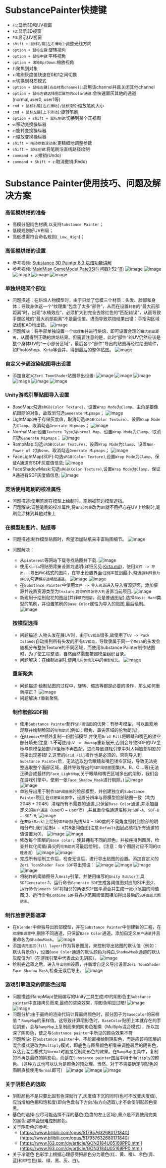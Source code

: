 # SubstancePainter快捷键
* `F1`:显示3D和UV视窗
* `F2`:显示3D视窗
* `F3`:显示UV视窗
* `shift + 鼠标右键[左右滑动]`:调整光线方向
* `option + 鼠标左键`:旋转视角
* `option + 鼠标中键`:平移视角
* `option + 滚轮Up/Down`:缩放视角
* `f`:聚焦到对象
* `x`:笔刷灰度值快速在0和1之间切换
* `m`:切换到材质模式
* `option + 鼠标左键[点击材质channel]`:启用该channel并且关闭其他channel
* `option + 鼠标左键选择图层属性的color通道`:会快速置灰其他的通道(normal,user0, user1等)
* `cmd + 鼠标右键[左右滑动]/鼠标滚轮`:缩放笔刷大小
* `cmd + 鼠标左键[上下滑动]`:旋转笔刷
* `option + shift + 鼠标左键`:切换到某个正视图
* `w`:移动变换操纵器
* `e`:旋转变换操纵器
* `r`:缩放变换操纵器
* `shift + 拖动参数滚动条`:更精细地调整参数
* `shift + 鼠标左键`:将笔刷沿直线路径绘制
* `command + z`:撤销(Undo)
* `command + Shift + z`:取消撤销(Redo)

# Substance Painter使用技巧、问题及解决方案

### 高低模烘焙的准备
* 高模分配纯色材质,以支持`Substance Painter`；
* 低模规划好UV布局；
* 高低模需符合命名规则(`_Low`,`_High`)；

### 高低模烘焙的设置
* 参考视频: [Substance 3D Painter 8.3 烘焙功能讲解](https://www.bilibili.com/video/BV1mv4y1k7yC/?spm_id_from=333.1387.favlist.content.click&vd_source=b9589ad635db7dddd215259c55a8a09c)
* 参考视频: [MainMian GameModel Pate35(时间戳1:52:18)](https://www.bilibili.com/video/BV1gZ4y1e7nW?spm_id_from=333.788.videopod.episodes&vd_source=b9589ad635db7dddd215259c55a8a09c&p=3)
![image](../images/substance_painter/High_And_Low_Bake_Settings01.png)
![image](../images/substance_painter/High_And_Low_Bake_Settings02.png)
![image](../images/substance_painter/High_And_Low_Bake_Settings03.png)
![image](../images/substance_painter/High_And_Low_Bake_Settings04.png)
![image](../images/substance_painter/High_And_Low_Bake_Settings05.png)

### 单独烘焙某个部位
* 问题描述：在烘焙人物模型时，由于只给了低模三个材质：头发、脸部和身体；导致身体这一个“纹理集”包含了太多“部件”，从而在设置`封套`的“最大前部距离”时，出现“水桶效应”，必须扩大到完全去除红色的“匹配错误”，从而导致手部区域的“最大前部距离”不是最佳值。进而导致烘焙结果出错：手指沟区域法线和AO均出错。
![image](../images/substance_painter/Bake_By_Parts01.png)
* 问题解决：将手部单独设置一个`纹理集`并进行烘焙，即可设置合理的`最大前部距离`，从而得到正确的烘焙结果。但需要注意的是，此时“部件”的UV仍然应该是整个身体UV的“一小部分区域”，最后各个“部件”导出的贴图再经过绘图软件，如Photoshop、Kirta等合并，得到最后的整体贴图。
![image](../images/substance_painter/Bake_By_Parts02.png)

### 自定义卡通渲染贴图导出设置
* 添加自定义`Zeri ToonShader`贴图导出设置:
![image](../images/substance_painter/Zeri_ToonShader_Default1.png)
![image](../images/substance_painter/Zeri_ToonShader_Default2.png)
![image](../images/substance_painter/Textures_Exports_Seettings.png)
![image](../images/substance_painter/Face_Texture_Exports.png)
![image](../images/substance_painter/Hair_Texture_Exports.png)
![image](../images/substance_painter/Textures_Exports_Result.png)

### Unity游戏引擎贴图导入设置
* BaseMap:勾选`sRGB(Color Texture)`、设置`Wrap Mode`为`Clamp`、主角是摄像机跟随的对象，故取消勾选`Generate Mipmaps`；
![image](../images/substance_painter/Unity_BaseMap_Import_Setting.png)
* LightMap:由于存储灰度值，取消勾选`sRGB(Color Texture)`、设置`Wrap Mode`为`Clamp`、取消勾选`Generate Mipmaps`；
![image](../images/substance_painter/Unity_LightMap_Import_Setting.png)
* NormalMap:设置`Texture Type`为`Normal Map`、设置`Wrap Mode`为`Clamp`、取消勾选`Generate Mipmaps`；
![image](../images/substance_painter/Unity_NormalMap_Import_Setting.png)
* RampMap:勾选`sRGB(Color Texture)`、设置`Wrap Mode`为`Clamp`、设置`Non-Power of 2`为`None`、取消勾选`Generate Mipmaps`；
![image](../images/substance_painter/Unity_RampMap_Import_Setting.png)
* FaceLightMap(SDF):勾选`sRGB(Color Texture)`,设置`Wrap Mode`为`Clamp`、保证A通道有SDF灰度值信息;
![image](../images/substance_painter/Unity_FaceLightMap_Import_Setting.png)
* FaceShadowMask:勾选`sRGB(Color Texture)`,设置`Wrap Mode`为`Clamp`、保证A通道有SDF灰度值信息;
![image](../images/substance_painter/Unity_FaceShadow_Mask_Import_Setting.png)

### 灵活使用笔刷的校准属性
* 问题描述:使用笔刷在模型上绘制时，笔刷被前边模型遮挡。
* 问题解决:调整笔刷的校准属性,将`Wrap包裹`改为`UV`就不用担心在UV上绘制时,笔刷会涂抹到其他对象上

### 在模型贴图片、贴纸等
* 问题描述:制作模型贴图时，希望添加贴纸来丰富贴图细节。
![image](../images/substance_painter/SP_Add_Decals_To_Textures.png)
* 问题解决：
  * 从`pinterest`等网站下载寻找贴图并下载.
  ![image](../images/substance_painter/Pinterest_Website.png)
  * 使用`Kirta`将贴图背景设置为透明(详细另见:[Kirta.md](./krita.md))，使用`文件 -> 导出...`导出`PNG`格式的图片，在导出设置界面:`压缩率`拉到最小,勾选`强制转换为sRDB`,勾选`保存透明度通道`。
  ![image](../images/substance_painter/Kirta_Modify_Decals_Picture.png)
  ![image](../images/substance_painter/Kirta_Export_PNG_Settings.png)
  * 在`Substance Painter`中使用`文件 -> 导入资源`进入导入资源界面，添加资源并设置资源类型为`texture`,`将你的资源导入到`设置当前项目.
  ![image](../images/substance_painter/Substance_Painter_Import_Texture.png)
  * 新建用于绘制贴花的图层(并非`填充图层`，而是普通图层),选择`Basic Hard`类型的笔刷，并设置笔刷的`Base Color`属性为导入的贴图,最后绘制。
  ![image](../images/substance_painter/Substance_Painter_Use_Import_Texture.png)

  ### 按模型选择
  * 问题描述:人物头发在展UV时，由于`UV孤岛`很多,故使用了`UV -> Pack Islands`自动排列所有头发的所有`UV孤岛`，导致隶属于同一个`Mesh`的头发会随机分布整张Texture的不同区域，而使用Substance Painter制作贴图时，为了使工程整洁，自然而然需要按照模型组织目录。
  * 问题解决：在绘制`遮罩`时,使用`几何体填充`中的`模型填充`。
  ![image](../images/substance_painter/SP_Mask_Model_Fill.png)

  ### 重新聚焦
  * 问题描述:绘制贴图的过程中，旋转、缩放等都是必要的操作，那么如何重新摆正？
  ![image](../images/substance_painter/Substance_Painter_Refocus_Texture.png)
  * 问题解决:`f`重新聚焦.

  ### 制作脸部SDF图
  * 使用`Substance Painter`制作`SDF阈值图`的优势：有参考模型，可以直观地观察并绘制脸部的`伦勃朗光`(例如：眼角、鼻尖区域的伦勃朗光)。
  * 在`Blender`中额外复制一份脸部模型,并使用`Grid Fill`将眼睛和嘴巴的镂空部分填充(注意: 1.**不可**使用`UV -> Unwrap`重新展开,否则会导致SDF的UV坐标与原模型脸部UV坐标不再匹配，进而导致游戏引擎中对人物脸部阴影的渲染出现差错! 2.这里的`Grid Fill`操作也是必须的，否则导入到`Substance Painter`后，无法选取包含眼睛和嘴巴镂空区域，导致无法完整选取整个面部区域，最终导致导出的`SDF阈值图`图集(A、B、C ...等)无法正确合成最终的`Face_LightMap`,关于眼睛和嘴巴区域多出的阴影，我们会在游戏引擎中，使用一张`Face_Shadow_Mask`进行剔除。)
  ![image](../images/substance_painter/SP_paint_Face_SDF01.png)
  ![image](../images/substance_painter/SP_paint_Face_SDF02.png)
  * 单独导出用于制作`SDF阈值图`的脸部模型，并创建独立的`Substance Painter`项目,在`纹理集设置`中，设置分辨率与原模型脸部贴图一致（均为2048 * 2048）清理所有不需要的通道,只保留`Base Color`通道,并添加自定义的`用户通道`（user0 ~ user15）,并且重命名通道名称为:`SDF-A`、`SDF-B` ... `SDF-H`;
  ![image](../images/substance_painter/SP_paint_Face_SDF03.png)
  * 在`蒙版(Mask)`上绘制`SDF阈值`(光线从0 ~ 180度的不同角度照射到脸部的明暗分布),我们绘制`A ~ H`共8张阈值图(注意:`Default`图层必须将所有通道的值设置为0)。
  ![image](../images/substance_painter/SP_paint_Face_SDF04.png)
  ![image](../images/substance_painter/SP_paint_Face_SDF10.png)
  * 修改每个图层的`Base color`，使其拥有不同的颜色，并按序排列图层，检查并优化阈值(鼻尖的`伦勃朗光`可最后绘制)。（注意：每个图层对应不同的`纹理通道`）
  ![image](../images/substance_painter/SP_paint_Face_SDF05.png)
  ![image](../images/substance_painter/SP_paint_Face_SDF06.png)
  * 完成所有绘制工作后，检查无误后，进行导出贴图的设置。添加自定义的`Zeri ToonShader Face SDF`导出预设：
  ![image](../images/substance_painter/SP_paint_Face_SDF07.png)
  ![image](../images/substance_painter/SP_paint_Face_SDF08.png)
  ![image](../images/substance_painter/SP_paint_Face_SDF09.png)
  ![image](../images/substance_painter/SP_paint_Face_SDF11.png)
  * 将制作的阈值图导入`Unity`引擎，并使用编写的`Unity Editor`工具`SDFGenerator`:1、运行命令`Generate SDF`生成各阈值图对应的SDF图;2、运行命令`Smooth SDF`将相邻的两张SDF图平滑合并生成一张小范围的阈值图;3、运行命令`Combine SDF`将各小范围阈值图相加得出最后的`SDF面部光照贴图`。

### 制作脸部阴影遮罩
* 在`blender`中单独导出脸部模型，并在`Substance Painter`中创建新的工程，在`纹理集设置`中,删除不同通道，只保留`Base Color`通道。添加自定义`用户通道`并且重命名为`ShadowMask`。
![image](../images/substance_painter/SP_paint_Face_Shadow_Mask01.png)
* 添加`填充图层(fill layer)`作为背景图层，来控制导出贴图的默认值（例如：默认背景色），设置`Base Color`通道的默认颜色为纯白,`ShadowMask`通道的默认灰度值为1（在游戏引擎中代表此处无阴影）。
![image](../images/substance_painter/SP_paint_Face_Shadow_Mask02.png)
* 绘制完遮罩之后，进入`导出贴图`设置，并新增自定义导出设置`Zeri ToonShader Face Shadow Mask`,检查无误后导出。
![image](../images/substance_painter/SP_paint_Face_Shadow_Mask03.png)

### 游戏引擎渲染的阴影色过暗
* 问题描述:RampMap(使用编写的Unity工具生成)中的阴影色由`Substance painter`中直接拷贝而来,最终的渲染效果，阴影色明显过暗!
![image](../images/substance_painter/Render_Shadow_Too_Dark01.png)
![image](../images/substance_painter/Render_Shadow_Too_Dark02.png)
* 问题分析:由于最终的渲染代码计算最终颜色时，部分因子为`BaseColor`的采样值 * `RampMap`的采样值。这导致计算阴影色时，`BaseColor`贴图上本就存在的手绘阴影，会与`RampMap`上复制而来的阴影色相乘（Multiply混合模式），所以加深了阴影色，使之与`Substance painter`中所见的颜色效果不符
* 问题解决: 在`Substance painter`中，不能直接绘制阴影色，而是应该将图层的混合模式更改为`Multiply`模式，即底色与图层颜色相乘来调整最后的阴影色，以达到混合模式为`Normal`时直接绘制阴影色的效果。在`RampMap`工具中，复制的不再是最终的阴影色，而是在`Substance painter`图层中用于`Multiply`的颜色。（这种方式也可以认为是颜色的预处理。当然，对于不需要确定阴影色的图层直接使用`Normal`即可）
![image](../images/substance_painter/Render_Shadow_Too_Dark03.png)
![image](../images/substance_painter/Render_Shadow_Too_Dark04.png)
![image](../images/substance_painter/Render_Shadow_Too_Dark05.png)

### 关于阴影色的选取
* 阴影颜色不是只要比固有色深就行了,灰度值下沉的同时(也可不改变灰度值),应当增加色相和饱和度(即向色盘右下方向/右方向选取),才不会使阴影颜色变黑。
* 基色的选择:应尽可能选择不深的基色(色盘的左上区域),重点是不要使用完美的黑色,那样会很难控制颜色。
* 关于阴影色的参考:
  * [https://www.bilibili.com/opus/517957632680171840](https://www.bilibili.com/opus/517957632680171840)
  * [https://www.163.com/dy/article/GON3184U05169PP0.html](https://www.163.com/dy/article/GON3184U05169PP0.html)
* 关于冷暖色:色彩学上根据心理感受把颜色分为暖色(红、黄、橙)、冷色(青、蓝)和中性色(紫、绿、黑、灰、白)。